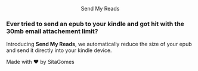<p align="center">
  Send My Reads
</p>

### Ever tried to send an epub to your kindle and got hit with the 30mb email attachement limit?

Introducing **Send My Reads**, we automatically reduce the size of your epub and send it directly into your kindle device.

Made with ♥ by SitaGomes
